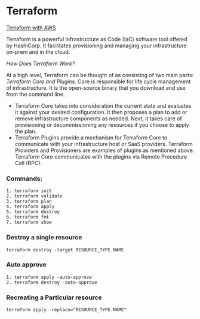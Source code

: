 # Terraform

[Terraform with AWS](https://registry.terraform.io/providers/hashicorp/aws/latest/docs/)

Terraform is a powerful Infrastructure as Code (IaC) software tool offered by HashiCorp. It facilitates provisioning and managing your infrastructure on-prem and in the cloud. 

*How Does Terraform Work?*

At a high level, Terraform can be thought of as consisting of two main parts: *Terraform Core and Plugins*. Core is responsible for life cycle management of infrastructure. It is the open-source binary that you download and use from the command line. 
* Terraform Core takes into consideration the current state and evaluates it against your desired configuration. It then proposes a plan to add or remove infrastructure components as needed. Next, it takes care of provisioning or decommissioning any resources if you choose to apply the plan.
* Terraform Plugins provide a mechanism for Terraform Core to communicate with your infrastructure host or SaaS providers. Terraform Providers and Provisioners are examples of plugins as mentioned above. Terraform Core communicates with the plugins via Remote Procedure Call (RPC).

### Commands:
```
1. terraform init
2. terraform validate
3. terraform plan
4. terraform apply
5. terraform destroy
6. terraform fmt
7. terraform show
```   
### Destroy a single resource
```
terraform destroy -target RESOURCE_TYPE.NAME
```
### Auto approve
```
1. terraform apply -auto-approve
2. terraform destroy -auto-approve
```
### Recreating a Particular resource
```
terraform apply -replace="RESOURCE_TYPE.NAME"
```
